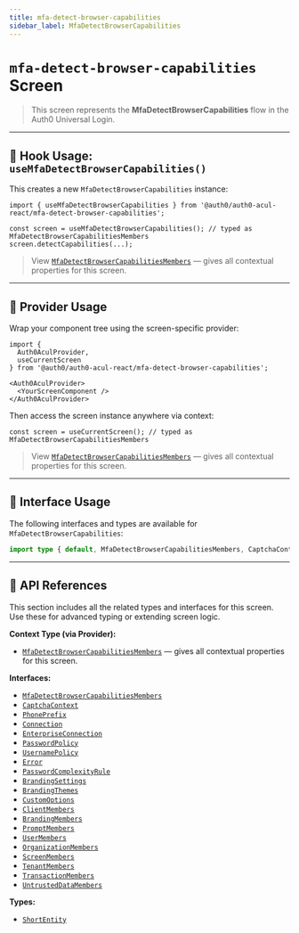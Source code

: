 ```yaml
---
title: mfa-detect-browser-capabilities
sidebar_label: MfaDetectBrowserCapabilities
---
```


# `mfa-detect-browser-capabilities` Screen

> This screen represents the **MfaDetectBrowserCapabilities** flow in the Auth0 Universal Login.

---

## 🔹 Hook Usage: `useMfaDetectBrowserCapabilities()`

This creates a new `MfaDetectBrowserCapabilities` instance:

```tsx
import { useMfaDetectBrowserCapabilities } from '@auth0/auth0-acul-react/mfa-detect-browser-capabilities';

const screen = useMfaDetectBrowserCapabilities(); // typed as MfaDetectBrowserCapabilitiesMembers
screen.detectCapabilities(...);
```

> View [`MfaDetectBrowserCapabilitiesMembers`](https://auth0.github.io/universal-login/interfaces/Classes.MfaDetectBrowserCapabilitiesMembers.html) — gives all contextual properties for this screen.

---

## 🔹 Provider Usage

Wrap your component tree using the screen-specific provider:

```tsx
import {
  Auth0AculProvider,
  useCurrentScreen
} from '@auth0/auth0-acul-react/mfa-detect-browser-capabilities';

<Auth0AculProvider>
  <YourScreenComponent />
</Auth0AculProvider>
```

Then access the screen instance anywhere via context:

```tsx
const screen = useCurrentScreen(); // typed as MfaDetectBrowserCapabilitiesMembers
```
> View [`MfaDetectBrowserCapabilitiesMembers`](https://auth0.github.io/universal-login/interfaces/Classes.MfaDetectBrowserCapabilitiesMembers.html) — gives all contextual properties for this screen.

---

## 🔹 Interface Usage

The following interfaces and types are available for `MfaDetectBrowserCapabilities`:

```ts
import type { default, MfaDetectBrowserCapabilitiesMembers, CaptchaContext, PhonePrefix, Connection, EnterpriseConnection, PasswordPolicy, UsernamePolicy, Error, PasswordComplexityRule, BrandingSettings, BrandingThemes, CustomOptions, ShortEntity, ClientMembers, BrandingMembers, PromptMembers, UserMembers, OrganizationMembers, ScreenMembers, TenantMembers, TransactionMembers, UntrustedDataMembers } from '@auth0/auth0-acul-react/mfa-detect-browser-capabilities';
```

---

## 🔸 API References

This section includes all the related types and interfaces for this screen. Use these for advanced typing or extending screen logic.

**Context Type (via Provider):**
- [`MfaDetectBrowserCapabilitiesMembers`](https://auth0.github.io/universal-login/interfaces/Classes.MfaDetectBrowserCapabilitiesMembers.html) — gives all contextual properties for this screen.

**Interfaces:**
- [`MfaDetectBrowserCapabilitiesMembers`](https://auth0.github.io/universal-login/interfaces/Classes.MfaDetectBrowserCapabilitiesMembers.html)
- [`CaptchaContext`](https://auth0.github.io/universal-login/interfaces/Classes.CaptchaContext.html)
- [`PhonePrefix`](https://auth0.github.io/universal-login/interfaces/Classes.PhonePrefix.html)
- [`Connection`](https://auth0.github.io/universal-login/interfaces/Classes.Connection.html)
- [`EnterpriseConnection`](https://auth0.github.io/universal-login/interfaces/Classes.EnterpriseConnection.html)
- [`PasswordPolicy`](https://auth0.github.io/universal-login/interfaces/Classes.PasswordPolicy.html)
- [`UsernamePolicy`](https://auth0.github.io/universal-login/interfaces/Classes.UsernamePolicy.html)
- [`Error`](https://auth0.github.io/universal-login/interfaces/Classes.Error.html)
- [`PasswordComplexityRule`](https://auth0.github.io/universal-login/interfaces/Classes.PasswordComplexityRule.html)
- [`BrandingSettings`](https://auth0.github.io/universal-login/interfaces/Classes.BrandingSettings.html)
- [`BrandingThemes`](https://auth0.github.io/universal-login/interfaces/Classes.BrandingThemes.html)
- [`CustomOptions`](https://auth0.github.io/universal-login/interfaces/Classes.CustomOptions.html)
- [`ClientMembers`](https://auth0.github.io/universal-login/interfaces/Classes.ClientMembers.html)
- [`BrandingMembers`](https://auth0.github.io/universal-login/interfaces/Classes.BrandingMembers.html)
- [`PromptMembers`](https://auth0.github.io/universal-login/interfaces/Classes.PromptMembers.html)
- [`UserMembers`](https://auth0.github.io/universal-login/interfaces/Classes.UserMembers.html)
- [`OrganizationMembers`](https://auth0.github.io/universal-login/interfaces/Classes.OrganizationMembers.html)
- [`ScreenMembers`](https://auth0.github.io/universal-login/interfaces/Classes.ScreenMembers.html)
- [`TenantMembers`](https://auth0.github.io/universal-login/interfaces/Classes.TenantMembers.html)
- [`TransactionMembers`](https://auth0.github.io/universal-login/interfaces/Classes.TransactionMembers.html)
- [`UntrustedDataMembers`](https://auth0.github.io/universal-login/interfaces/Classes.UntrustedDataMembers.html)


**Types:**
- [`ShortEntity`](https://auth0.github.io/universal-login/types/Classes.ShortEntity.html)
